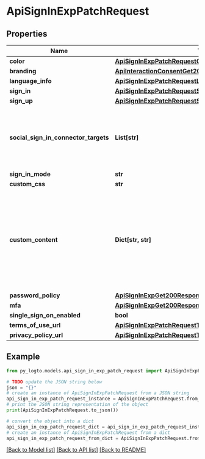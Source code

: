 # ApiSignInExpPatchRequest


## Properties

Name | Type | Description | Notes
------------ | ------------- | ------------- | -------------
**color** | [**ApiSignInExpPatchRequestColor**](ApiSignInExpPatchRequestColor.md) |  | [optional] 
**branding** | [**ApiInteractionConsentGet200ResponseApplicationBranding**](ApiInteractionConsentGet200ResponseApplicationBranding.md) |  | [optional] 
**language_info** | [**ApiSignInExpPatchRequestLanguageInfo**](ApiSignInExpPatchRequestLanguageInfo.md) |  | [optional] 
**sign_in** | [**ApiSignInExpPatchRequestSignIn**](ApiSignInExpPatchRequestSignIn.md) |  | [optional] 
**sign_up** | [**ApiSignInExpPatchRequestSignUp**](ApiSignInExpPatchRequestSignUp.md) |  | [optional] 
**social_sign_in_connector_targets** | **List[str]** | Specify the social sign-in connectors to display on the sign-in page. | [optional] 
**sign_in_mode** | **str** |  | [optional] 
**custom_css** | **str** |  | [optional] 
**custom_content** | **Dict[str, str]** | Custom content to display on experience flow pages. the page pathname will be the config key, the content will be the config value. | [optional] 
**password_policy** | [**ApiSignInExpGet200ResponsePasswordPolicy**](ApiSignInExpGet200ResponsePasswordPolicy.md) |  | [optional] 
**mfa** | [**ApiSignInExpGet200ResponseMfa**](ApiSignInExpGet200ResponseMfa.md) |  | [optional] 
**single_sign_on_enabled** | **bool** |  | [optional] 
**terms_of_use_url** | [**ApiSignInExpPatchRequestTermsOfUseUrl**](ApiSignInExpPatchRequestTermsOfUseUrl.md) |  | [optional] 
**privacy_policy_url** | [**ApiSignInExpPatchRequestTermsOfUseUrl**](ApiSignInExpPatchRequestTermsOfUseUrl.md) |  | [optional] 

## Example

```python
from py_logto.models.api_sign_in_exp_patch_request import ApiSignInExpPatchRequest

# TODO update the JSON string below
json = "{}"
# create an instance of ApiSignInExpPatchRequest from a JSON string
api_sign_in_exp_patch_request_instance = ApiSignInExpPatchRequest.from_json(json)
# print the JSON string representation of the object
print(ApiSignInExpPatchRequest.to_json())

# convert the object into a dict
api_sign_in_exp_patch_request_dict = api_sign_in_exp_patch_request_instance.to_dict()
# create an instance of ApiSignInExpPatchRequest from a dict
api_sign_in_exp_patch_request_from_dict = ApiSignInExpPatchRequest.from_dict(api_sign_in_exp_patch_request_dict)
```
[[Back to Model list]](../README.md#documentation-for-models) [[Back to API list]](../README.md#documentation-for-api-endpoints) [[Back to README]](../README.md)


